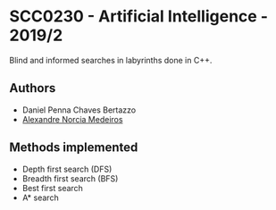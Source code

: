 # SCC0230 - Artificial Intelligence - 2019/2
Blind and informed searches in labyrinths done in C++.  

## Authors
- Daniel Penna Chaves Bertazzo  
- [Alexandre Norcia Medeiros](https://github.com/alexandrenmedeiros)  

## Methods implemented
<ul>
    <li>Depth first search (DFS)
    <li>Breadth first search (BFS)
    <li>Best first search
    <li>A* search
</ul>
